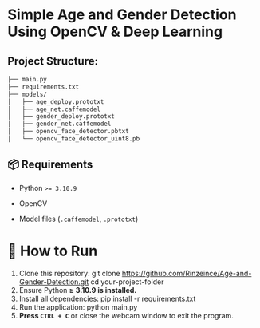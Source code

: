 # Simple Age and Gender Detection Using OpenCV & Deep Learning

## Project Structure:
``` bash
├── main.py
├── requirements.txt
├── models/
│   ├── age_deploy.prototxt
│   ├── age_net.caffemodel
│   ├── gender_deploy.prototxt
│   ├── gender_net.caffemodel
│   ├── opencv_face_detector.pbtxt
│   └── opencv_face_detector_uint8.pb
```

## 📦 Requirements

-   Python `>= 3.10.9`
    
-   OpenCV
    
-   Model files (`.caffemodel`, `.prototxt`)

# 🚀 How to Run
1. Clone this repository: 
git clone <https://github.com/Rinzeince/Age-and-Gender-Detection.git>
cd your-project-folder
2. Ensure Python **≥ 3.10.9 is installed.**
3. Install all dependencies:
pip install -r requirements.txt
4. Run the application:
python main.py
5.  **Press `CTRL + C`** or close the webcam window to exit the program.
